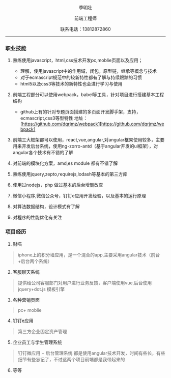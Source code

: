 

<center>
   <p>季明壮</p>
   <p>前端工程师</p>
   <p>联系电话：13812872860</p>
</center>

<hr />


### 职业技能

1. 熟练使用javascript，html,css技术开发pc,moblie页面以及应用；
    - 理解，使用javascript中的作用域，闭包，原型链，继承等概念与技术
    - 对于ecmascript规范中的较新特性都有了解与持续跟踪的习惯
    - html5以及css3等技术的新特性也会进行学习与使用

2. 前端工程部分可以使用webpack，babel等工具，针对项目进行搭建基本工程结构
    - github上有的针对专题页面搭建的多页面开发脚手架，支持，ecmascript,css3等型特性
    地址：[https://github.com/dqrjmz/webpack1]https://github.com/dqrjmz/webpack1

3. 前端三大框架都可以使用，react,vue,angular,对angular框架使用较多，主要用来开发后台系统，使用ng-zorro-antd（基于angular开发的ui框架），对angular各个技术有不错的了解

4. 对前端的模块化方案，amd,es module 都有不错了解

5. 熟练使用jquery,zepto,requirejs,lodash等基本的第三方库

6. 使用过nodejs，php 做过基本的后台增删改查

7. 微信小程序,微信公众号，钉钉e应用开发经验，以及基本的运行原理

8. 对算法数据结构，设计模式有了解

9. 对程序的性能优化有关注



### 项目经历

1. 财喵
 > iphone上的积分墙应用，是一个混合的app,主要采用angular技术（前台+后台两个系统）

2. 客服聊天系统
 > 提供给公司客服部门对用户进行业务反馈，客户端使用vue,后台使用jquery+dot.js 模板引擎

3. 各种营销页面
 > pc+ moblie

4. 钉钉e应用
 > 第三方企业固定资产管理


5. 企业员工与学生管理系统
> 钉钉微应用 + 后台管理系统 都是使用angular技术开发，时间有些长，有些细节有些忘记了，不过这两个项目前端都是我带起来的


6. 等等
